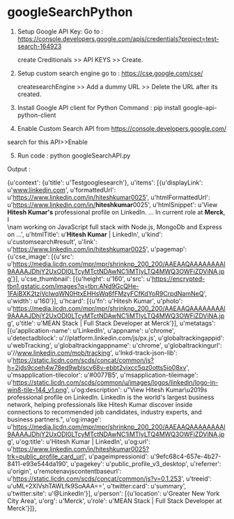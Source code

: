 # googleSearchPython

1. Setup Google API Key: 
   Go to : https://console.developers.google.com/apis/credentials?project=test-search-164923
   
   create Creditionals >> API KEYS >> Create.
   
2. Setup custom search engine
   go to : https://cse.google.com/cse/
   
   createsearchEngine >> Add a dummy URL >> Delete the URL after its created.
   
   
3. Install Google API client for Python
   Command : pip install google-api-python-client
   
   
4. Enable Custom Search API  from https://console.developers.google.com/

search for this API>>Enable


5. Run code : python googleSearchAPI.py



Output :

{u'context': {u'title': u'Testgooglesearch'},
 u'items': [{u'displayLink': u'www.linkedin.com',
             u'formattedUrl': u'https://www.linkedin.com/in/hiteshkumar0025',
             u'htmlFormattedUrl': u'https://www.linkedin.com/in/<b>hiteshkumar</b>0025',
             u'htmlSnippet': u'View <b>Hitesh Kumar&#39;s</b> professional profile on LinkedIn. ... In current role at <b>Merck</b>, I <br>\nam working on JavaScript full stack with Node.js, MongoDb and Express on&nbsp;...',
             u'htmlTitle': u'<b>Hitesh Kumar</b> | LinkedIn',
             u'kind': u'customsearch#result',
             u'link': u'https://www.linkedin.com/in/hiteshkumar0025',
             u'pagemap': {u'cse_image': [{u'src': u'https://media.licdn.com/mpr/mpr/shrinknp_200_200/AAEAAQAAAAAAAAl9AAAAJDhjY2UxODI0LTcyMTctNDAwNC1iMTIyLTQ4MWQ3OWFiZDViNA.jpg'}],
                          u'cse_thumbnail': [{u'height': u'160',
                                              u'src': u'https://encrypted-tbn1.gstatic.com/images?q=tbn:ANd9GcQHe-1FAiBXK2tziVclwqWN0HtxEHHsWq6fFMzyFCfKdYoR9CrpdNamNeQ',
                                              u'width': u'160'}],
                          u'hcard': [{u'fn': u'Hitesh Kumar',
                                      u'photo': u'https://media.licdn.com/mpr/mpr/shrinknp_200_200/AAEAAQAAAAAAAAl9AAAAJDhjY2UxODI0LTcyMTctNDAwNC1iMTIyLTQ4MWQ3OWFiZDViNA.jpg',
                                      u'title': u'MEAN Stack | Full Stack Developer at Merck'}],
                          u'metatags': [{u'application-name': u'LinkedIn',
                                         u'appname': u'chrome',
                                         u'detectadblock': u'//platform.linkedin.com/js/px.js',
                                         u'globaltrackingappid': u'webTracking',
                                         u'globaltrackingappname': u'chrome',
                                         u'globaltrackingurl': u'//www.linkedin.com/mob/tracking',
                                         u'lnkd-track-json-lib': u'https://static.licdn.com/scds/concat/common/js?h=2jds9coeh4w78ed9wblscv68v-ebbt2vixcc5qz0otts5io08xv',
                                         u'msapplication-tilecolor': u'#0077B5',
                                         u'msapplication-tileimage': u'https://static.licdn.com/scds/common/u/images/logos/linkedin/logo-in-win8-tile-144_v1.png',
                                         u'og:description': u"View Hitesh Kumar\u2019s professional profile on LinkedIn. LinkedIn is the world's largest business network, helping professionals like Hitesh Kumar discover inside connections to recommended job candidates, industry experts, and business partners.",
                                         u'og:image': u'https://media.licdn.com/mpr/mpr/shrinknp_200_200/AAEAAQAAAAAAAAl9AAAAJDhjY2UxODI0LTcyMTctNDAwNC1iMTIyLTQ4MWQ3OWFiZDViNA.jpg',
                                         u'og:title': u'Hitesh Kumar | LinkedIn',
                                         u'og:url': u'https://www.linkedin.com/in/hiteshkumar0025?trk=public_profile_card_url',
                                         u'pageimpressionid': u'9efc68c4-657e-4b27-8411-e93e544da190',
                                         u'pagekey': u'public_profile_v3_desktop',
                                         u'referrer': u'origin',
                                         u'remotenavjscontentbaseurl': u'https://static.licdn.com/scds/concat/common/js?v=0.1.253',
                                         u'treeid': u'uML+2XlVshTAWLfk9SoAAA==',
                                         u'twitter:card': u'summary',
                                         u'twitter:site': u'@LinkedIn'}],
                          u'person': [{u'location': u'Greater New York City Area',
                                       u'org': u'Merck',
                                       u'role': u'MEAN Stack | Full Stack Developer at Merck'}]},

   
